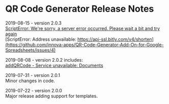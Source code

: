 # QR Code Generator Release Notes
2019-08-15 - version 2.0.3  
[ScriptError: We're sorry, a server error occurred. Please wait a bit and try again](https://github.com/innova-apps/QR-Code-Generator-Add-On-for-Google-Spreadsheets/issues/3)  
[ScriptError: Address unavailable: https://api-ssl.bitly.com/v4/shorten](https://github.com/innova-apps/QR-Code-Generator-Add-On-for-Google-Spreadsheets/issues/4)

2019-08-08 - version 2.0.2 includes:  
[addQRCode - Service unavailable: Documents](https://github.com/user/repo/issues/1)

2019-07-31 - version 2.0.1  
Minor changes in code.

2019-07-22 - version 2.0.0  
Major release adding support for templates.
